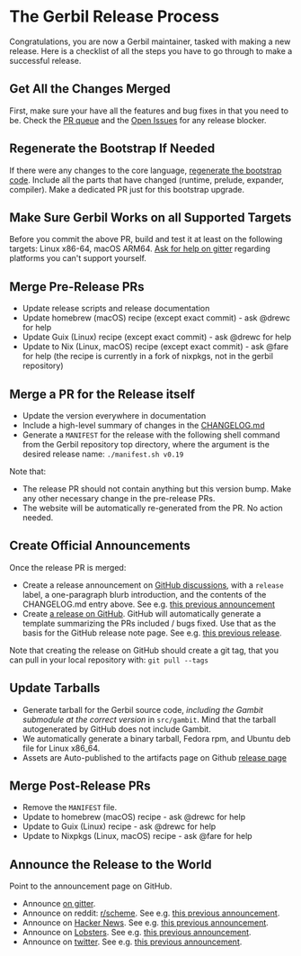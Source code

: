 # The Gerbil Release Process

Congratulations, you are now a Gerbil maintainer,
tasked with making a new release.
Here is a checklist of all the steps you have to go through
to make a successful release.

## Get All the Changes Merged
First, make sure your have all the features and bug fixes in that you need to be.
Check the [PR queue](https://github.com/mighty-gerbils/gerbil/pulls) and the
[Open Issues](https://github.com/mighty-gerbils/gerbil/issues) for any release blocker.

## Regenerate the Bootstrap If Needed
If there were any changes to the core language, [regenerate the bootstrap code](bootstrap).
Include all the parts that have changed (runtime, prelude, expander, compiler).
Make a dedicated PR just for this bootstrap upgrade.

## Make Sure Gerbil Works on all Supported Targets
Before you commit the above PR, build and test it at least on the following targets:
Linux x86-64, macOS ARM64.
[Ask for help on gitter](https://app.element.io/#/room/#gerbil-scheme_community:gitter.im)
regarding platforms you can't support yourself.

## Merge Pre-Release PRs
- Update release scripts and release documentation
- Update homebrew (macOS) recipe (except exact commit) - ask @drewc for help
- Update Guix (Linux) recipe (except exact commit) - ask @drewc for help
- Update to Nix (Linux, macOS) recipe (except exact commit) - ask @fare for help
  (the recipe is currently in a fork of nixpkgs, not in the gerbil repository)

## Merge a PR for the Release itself
- Update the version everywhere in documentation
- Include a high-level summary of changes in the
  [CHANGELOG.md](https://github.com/mighty-gerbils/gerbil/blob/master/CHANGELOG.md)
- Generate a `MANIFEST` for the release with the following shell command
  from the Gerbil repository top directory,
  where the argument is the desired release name:
  `./manifest.sh v0.19`

Note that:
- The release PR should not contain anything but this version bump.
  Make any other necessary change in the pre-release PRs.
- The website will be automatically re-generated from the PR. No action needed.

## Create Official Announcements
Once the release PR is merged:
- Create a release announcement on
  [GitHub discussions](https://github.com/mighty-gerbils/gerbil/discussions),
  with a `release` label, a one-paragraph blurb introduction,
  and the contents of the CHANGELOG.md entry above.
  See e.g. [this previous announcement](https://github.com/mighty-gerbils/gerbil/discussions/1009)
- Create [a release on GitHub](https://github.com/mighty-gerbils/gerbil/releases).
  GitHub will automatically generate a template summarizing the PRs included / bugs fixed.
  Use that as the basis for the GitHub release note page.
  See e.g. [this previous release](https://github.com/mighty-gerbils/gerbil/releases/tag/v0.18).

Note that creating the release on GitHub should create a git tag,
that you can pull in your local repository with: `git pull --tags`

## Update Tarballs
- Generate tarball for the Gerbil source code,
  *including the Gambit submodule at the correct version* in `src/gambit`.
  Mind that the tarball autogenerated by GitHub does not include Gambit.
-  We automatically generate a binary tarball, Fedora rpm, and Ubuntu deb file for Linux x86_64.
-  Assets are Auto-published to the artifacts page on Github
  [release page](https://github.com/mighty-gerbils/gerbil/releases/)

## Merge Post-Release PRs
- Remove the `MANIFEST` file.
- Update to homebrew (macOS) recipe - ask @drewc for help
- Update to Guix (Linux) recipe - ask @drewc for help
- Update to Nixpkgs (Linux, macOS) recipe - ask @fare for help

## Announce the Release to the World
Point to the announcement page on GitHub.
- Announce [on gitter](https://app.element.io/#/room/#gerbil-scheme_community:gitter.im).
- Announce on reddit: [r/scheme](https://www.reddit.com/r/scheme/).
  See e.g. [this previous announcement](https://www.reddit.com/r/scheme/comments/18buf4g/gerbil_v0181_nimzolarsen_released/).
- Announce on [Hacker News](https://news.ycombinator.com/).
  See e.g. [this previous announcement](https://news.ycombinator.com/item?id=38540155).
- Announce on [Lobsters](https://lobste.rs/).
  See e.g. [this previous announcement](https://lobste.rs/s/lydbxm/gerbil_v0_18_1_nimzolarsen_released).
- Announce on [twitter](https://twitter.com).
  See e.g. [this previous announcement](https://twitter.com/Ngnghm/status/1732234985845796879).
